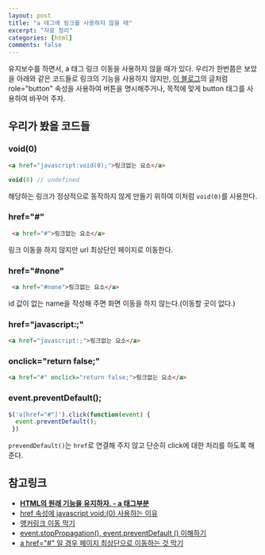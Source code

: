 ```yaml
---
layout: post
title: "a 태그에 링크를 사용하지 않을 때"
excerpt: "자료 정리"
categories: [html]
comments: false
---
```


유지보수를 하면서, a 태그 링크 이동을 사용하지 않을 때가 있다. 우리가 한번쯤은 보았을 아래와 같은 코드들로 링크의 기능을 사용하지 않지만, [이 블로그](http://wit.nts-corp.com/2014/04/14/1297)의 글처럼 role="button" 속성을 사용하여 버튼을 명시해주거나, 목적에 맞게 button 태그를 사용하여 바꾸어 주자.

## 우리가 봤을 코드들

### void(0)

```html
<a href="javascript:void(0);">링크없는 요소</a>
```

```javascript
void(0) // undefined
```

해당하는 링크가 정상적으로 동작하지 않게 만들기 위하여 이처럼 `void(0)`를 사용한다.

### href="#"

```html
 <a href="#">링크없는 요소</a>
```

링크 이동을 하지 않지만 url 최상단인 페이지로 이동한다.

### href="#none"

```html
 <a href="#none">링크없는 요소</a>
```

id 값이 없는 name을 작성해 주면 화면 이동을 하지 않는다.(이동할 곳이 없다.)

### href="javascript:;"

```html
<a href="javascript:;">링크없는 요소</a>
```

### onclick="return false;"

``` html
<a href="#" onclick="return false;">링크없는 요소</a>
```

### event.preventDefault();

```javascript
$('a[href="#"]').click(function(event) {
  event.preventDefault();
 })
```

`prevendDefault()`는 `href`로 연결해 주지 않고 단순히 click에 대한 처리를 하도록 해준다.

## 참고링크

- [**HTML의 원래 기능을 유지하자. - a 태그부분**](http://wit.nts-corp.com/2014/04/14/1297)
- [href 속성에 javascript void:(0) 사용하는 이유](http://webisfree.com/blog/?titlequery=href-%EC%86%8D%EC%84%B1%EC%97%90-javascript-void:-0-%EC%82%AC%EC%9A%A9%ED%95%98%EB%8A%94-%EC%9D%B4%EC%9C%A0)
- [앵커링크 이동 막기](http://shinyssun.tistory.com/entry/%EC%95%B5%EC%BB%A4%EB%A7%81%ED%81%AC-%EC%9D%B4%EB%8F%99-%EB%A7%89%EA%B8%B0)
- [event.stopPropagation(), event.preventDefault () 이해하기](http://ismydream.tistory.com/98)
- [a href="#" 일 경우 페이지 최상단으로 이동하는 것 막기](http://www.seobangnim.com/zbxe/111591)
